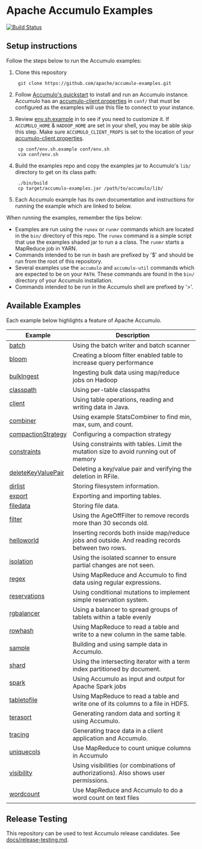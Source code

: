 <!--
Licensed to the Apache Software Foundation (ASF) under one or more
contributor license agreements.  See the NOTICE file distributed with
this work for additional information regarding copyright ownership.
The ASF licenses this file to You under the Apache License, Version 2.0
(the "License"); you may not use this file except in compliance with
the License.  You may obtain a copy of the License at

    http://www.apache.org/licenses/LICENSE-2.0

Unless required by applicable law or agreed to in writing, software
distributed under the License is distributed on an "AS IS" BASIS,
WITHOUT WARRANTIES OR CONDITIONS OF ANY KIND, either express or implied.
See the License for the specific language governing permissions and
limitations under the License.
-->
# Apache Accumulo Examples

[![Build Status][ti]][tl]

## Setup instructions

Follow the steps below to run the Accumulo examples:

1. Clone this repository

        git clone https://github.com/apache/accumulo-examples.git

2. Follow [Accumulo's quickstart][quickstart] to install and run an Accumulo instance.
   Accumulo has an [accumulo-client.properties] in `conf/` that must be configured as
   the examples will use this file to connect to your instance.

3. Review [env.sh.example] in to see if you need to customize it. If `ACCUMULO_HOME` & `HADOOP_HOME`
   are set in your shell, you may be able skip this step. Make sure `ACCUMULO_CLIENT_PROPS` is
   set to the location of your [accumulo-client.properties].

        cp conf/env.sh.example conf/env.sh
        vim conf/env.sh

3. Build the examples repo and copy the examples jar to Accumulo's `lib/` directory to get on its
   class path:

        ./bin/build
        cp target/accumulo-examples.jar /path/to/accumulo/lib/

4. Each Accumulo example has its own documentation and instructions for running the example which
   are linked to below.

When running the examples, remember the tips below:

* Examples are run using the `runex` or `runmr` commands which are located in the `bin/` directory
  of this repo. The `runex` command is a simple script that use the examples shaded jar to run a
  a class. The `runmr` starts a MapReduce job in YARN.
* Commands intended to be run in bash are prefixed by '$' and should be run from the root of this
  repository.
* Several examples use the `accumulo` and `accumulo-util` commands which are expected to be on your 
  `PATH`. These commands are found in the `bin/` directory of your Accumulo installation.
* Commands intended to be run in the Accumulo shell are prefixed by '>'.

## Available Examples

Each example below highlights a feature of Apache Accumulo.

| Example | Description |
|---------|-------------|
| [batch] | Using the batch writer and batch scanner |
| [bloom] | Creating a bloom filter enabled table to increase query performance |
| [bulkIngest] | Ingesting bulk data using map/reduce jobs on Hadoop |
| [classpath] | Using per-table classpaths |
| [client] | Using table operations, reading and writing data in Java. |
| [combiner] | Using example StatsCombiner to find min, max, sum, and count. |
| [compactionStrategy] | Configuring a compaction strategy |
| [constraints] | Using constraints with tables. Limit the mutation size to avoid running out of memory |
| [deleteKeyValuePair] | Deleting a key/value pair and verifying the deletion in RFile. |
| [dirlist] | Storing filesystem information. |
| [export] | Exporting and importing tables. |
| [filedata] | Storing file data. |
| [filter] | Using the AgeOffFilter to remove records more than 30 seconds old. |
| [helloworld] | Inserting records both inside map/reduce jobs and outside. And reading records between two rows. |
| [isolation] | Using the isolated scanner to ensure partial changes are not seen. |
| [regex] | Using MapReduce and Accumulo to find data using regular expressions. |
| [reservations] | Using conditional mutations to implement simple reservation system. |
| [rgbalancer] | Using a balancer to spread groups of tablets within a table evenly |
| [rowhash] | Using MapReduce to read a table and write to a new column in the same table. |
| [sample] | Building and using sample data in Accumulo. |
| [shard] | Using the intersecting iterator with a term index partitioned by document. |
| [spark] | Using Accumulo as input and output for Apache Spark jobs |
| [tabletofile] | Using MapReduce to read a table and write one of its columns to a file in HDFS. |
| [terasort] | Generating random data and sorting it using Accumulo. |
| [tracing] | Generating trace data in a client application and Accumulo. |
| [uniquecols] | Use MapReduce to count unique columns in Accumulo |
| [visibility] | Using visibilities (or combinations of authorizations). Also shows user permissions. |
| [wordcount] | Use MapReduce and Accumulo to do a word count on text files |

## Release Testing

This repository can be used to test Accumulo release candidates.  See
[docs/release-testing.md](docs/release-testing.md).

[quickstart]: https://accumulo.apache.org/docs/2.x/getting-started/quickstart
[accumulo-client.properties]: https://accumulo.apache.org/docs/2.x/configuration/files#accumulo-clientproperties
[env.sh.example]: conf/env.sh.example
[manual]: https://accumulo.apache.org/latest/accumulo_user_manual/
[batch]: docs/batch.md
[bloom]: docs/bloom.md
[bulkIngest]: docs/bulkIngest.md
[classpath]: docs/classpath.md
[client]: docs/client.md 
[combiner]: docs/combiner.md
[compactionStrategy]: docs/compactionStrategy.md
[constraints]: docs/constraints.md
[deleteKeyValuePair]: docs/deleteKeyValuePair.md
[dirlist]: docs/dirlist.md
[export]: docs/export.md
[filedata]: docs/filedata.md
[filter]: docs/filter.md
[helloworld]: docs/helloworld.md
[isolation]: docs/isolation.md
[maxmutation]: docs/maxmutation.md
[regex]: docs/regex.md
[reservations]: docs/reservations.md
[rgbalancer]: docs/rgbalancer.md
[rowhash]: docs/rowhash.md
[sample]: docs/sample.md
[shard]: docs/shard.md
[spark]: spark/README.md
[tabletofile]: docs/tabletofile.md
[terasort]: docs/terasort.md
[tracing]: docs/tracing.md
[uniquecols]: docs/uniquecols.md
[visibility]: docs/visibility.md
[wordcount]: docs/wordcount.md
[ti]: https://github.com/apache/accumulo-examples/workflows/QA/badge.svg
[tl]: https://github.com/apache/accumulo-examples/actions
